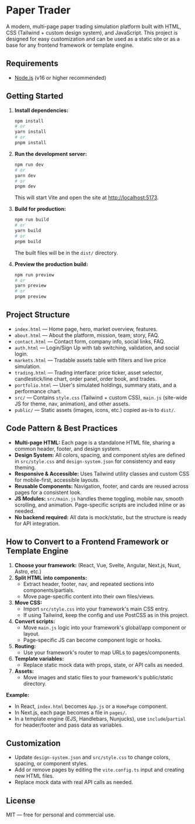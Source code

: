 # Paper Trader

A modern, multi-page paper trading simulation platform built with HTML, CSS (Tailwind + custom design system), and JavaScript. This project is designed for easy customization and can be used as a static site or as a base for any frontend framework or template engine.

## Requirements
- [Node.js](https://nodejs.org/) (v16 or higher recommended)

## Getting Started

1. **Install dependencies:**
   ```sh
   npm install
   # or
   yarn install
   # or
   pnpm install
   ```

2. **Run the development server:**
   ```sh
   npm run dev
   # or
   yarn dev
   # or
   pnpm dev
   ```
   This will start Vite and open the site at [http://localhost:5173](http://localhost:5173).

3. **Build for production:**
   ```sh
   npm run build
   # or
   yarn build
   # or
   pnpm build
   ```
   The built files will be in the `dist/` directory.

4. **Preview the production build:**
   ```sh
   npm run preview
   # or
   yarn preview
   # or
   pnpm preview
   ```

## Project Structure

- `index.html` — Home page, hero, market overview, features.
- `about.html` — About the platform, mission, team, story, FAQ.
- `contact.html` — Contact form, company info, social links, FAQ.
- `auth.html` — Login/Sign Up with tab switching, validation, and social login.
- `markets.html` — Tradable assets table with filters and live price simulation.
- `trading.html` — Trading interface: price ticker, asset selector, candlestick/line chart, order panel, order book, and trades.
- `portfolio.html` — User's simulated holdings, summary stats, and a performance chart.
- `src/` — Contains `style.css` (Tailwind + custom CSS), `main.js` (site-wide JS for theme, nav, animation), and other assets.
- `public/` — Static assets (images, icons, etc.) copied as-is to `dist/`.

## Code Pattern & Best Practices
- **Multi-page HTML:** Each page is a standalone HTML file, sharing a common header, footer, and design system.
- **Design System:** All colors, spacing, and component styles are defined in `src/style.css` and `design-system.json` for consistency and easy theming.
- **Responsive & Accessible:** Uses Tailwind utility classes and custom CSS for mobile-first, accessible layouts.
- **Reusable Components:** Navigation, footer, and cards are reused across pages for a consistent look.
- **JS Modules:** `src/main.js` handles theme toggling, mobile nav, smooth scrolling, and animation. Page-specific scripts are included inline or as needed.
- **No backend required:** All data is mock/static, but the structure is ready for API integration.

## How to Convert to a Frontend Framework or Template Engine

1. **Choose your framework:** (React, Vue, Svelte, Angular, Next.js, Nuxt, Astro, etc.)
2. **Split HTML into components:**
   - Extract header, footer, nav, and repeated sections into components/partials.
   - Move page-specific content into their own files/views.
3. **Move CSS:**
   - Import `src/style.css` into your framework's main CSS entry.
   - If using Tailwind, keep the config and use PostCSS as in this project.
4. **Convert scripts:**
   - Move `main.js` logic into your framework's global/app component or layout.
   - Page-specific JS can become component logic or hooks.
5. **Routing:**
   - Use your framework's router to map URLs to pages/components.
6. **Template variables:**
   - Replace static mock data with props, state, or API calls as needed.
7. **Assets:**
   - Move images and static files to your framework's public/static directory.

**Example:**
- In React, `index.html` becomes `App.js` or a `HomePage` component.
- In Next.js, each page becomes a file in `pages/`.
- In a template engine (EJS, Handlebars, Nunjucks), use `include`/`partial` for header/footer and pass data as variables.

## Customization
- Update `design-system.json` and `src/style.css` to change colors, spacing, or component styles.
- Add or remove pages by editing the `vite.config.ts` input and creating new HTML files.
- Replace mock data with real API calls as needed.

## License
MIT — free for personal and commercial use. 